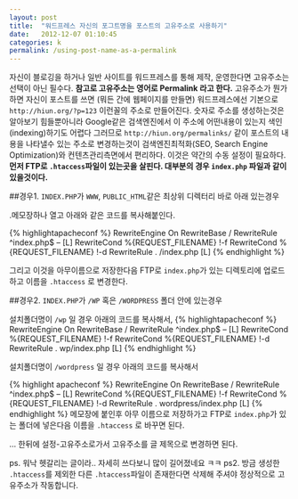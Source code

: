 ```yaml
---
layout: post
title:  "워드프레스 자신의 포그트명을 포스트의 고유주소로 사용하기"
date:   2012-12-07 01:10:45
categories: k
permalink: /using-post-name-as-a-permalink
---
```


자신이 블로깅을 하거나 일반 사이트를 워드프레스를 통해 제작, 운영한다면 고유주소는 선택이 아닌 필수다.
**참고로 고유주소는 영어로 Permalink  라고 한다.**
고유주소가 뭔가 하면 자신이 포스트를 쓰면 (뭐든 간에 웹페이지를 만들면) 워드프레스에선 기본으로 ``http://hiun.org/?p=123`` 이런꼴의 주소로 만들어진다.
숫자로 주소를 생성하는것은 알아보기 힘들뿐아니라 Google같은 검색엔진에서 이 주소에 어떤내용이 있는지 색인(indexing)하기도 어렵다 그러므로 ``http://hiun.org/permalinks/``
같이 포스트의 내용을 나타낼수 있는 주소로 변경하는것이 검색엔진최적화(SEO, Search Engine Optimization)와 컨텐츠관리측면에서 편리하다.
이것은 약간의 수동 설정이 필요하다.
**먼저 FTP로 ``.htaccess``파일이 있는곳을 살핀다. 대부분의 경우 ``index.php`` 파일과 같이있을것이다.**

##경우1. ``INDEX.PHP``가  ``WWW``,  ``PUBLIC_HTML``같은 최상위 디렉터리 바로 아래  있는경우

.메모장하나 열고 아래와 같은 코드를 복사해붙인다.

{% highlightapacheconf %} 
RewriteEngine On
RewriteBase /
RewriteRule ^index\.php$ – [L]
RewriteCond %{REQUEST_FILENAME} !-f
RewriteCond %{REQUEST_FILENAME} !-d
RewriteRule . /index.php [L]
{% endhighlight %}

그리고 이것을 아무이름으로 저장한다음 FTP로 ``index.php``가 있는 디렉토리에 업로드 하고 이름을 ``.htaccess`` 로 변경한다.

##경우2. ``INDEX.PHP``가  ``/WP`` 혹은 ``/WORDPRESS`` 폴더 안에 있는경우

설치폴더명이 ``/wp`` 일 경우 아래의 코드를 복사해서,
{% highlightapacheconf %} 
RewriteEngine On
RewriteBase /
RewriteRule ^index\.php$ – [L]
RewriteCond %{REQUEST_FILENAME} !-f
RewriteCond %{REQUEST_FILENAME} !-d
RewriteRule . wp/index.php [L]
{% endhighlight %}

설치폴더명이 ``/wordpress`` 일 경우 아래의 코드를 복사해서

{% highlight apacheconf %} 
RewriteEngine On
RewriteBase /
RewriteRule ^index\.php$ – [L]
RewriteCond %{REQUEST_FILENAME} !-f
RewriteCond %{REQUEST_FILENAME} !-d
RewriteRule . wordpress/index.php [L]
{% endhighlight %}
메모장에 붙인후 아무 이름으로 저장하가고 FTP로 ``index.php``가 있는 폴더에 넣은다음
이름을 ``.htaccess`` 로 바꾸면 된다.
 
… 한뒤에 설정-고유주소로가서 고유주소를 글 제목으로 변경하면 된다.
 
ps. 워낙 헷갈리는 글이라.. 자세히 쓰다보니 많이 길어졌네요 ㅋㅋ
ps2. 방금 생성한 ``.htaccess``를 제외한 다른 ``.htaccess``파일이 존재한다면 삭제해 주셔야 정상적으로 고유주소가 작동합니다.
